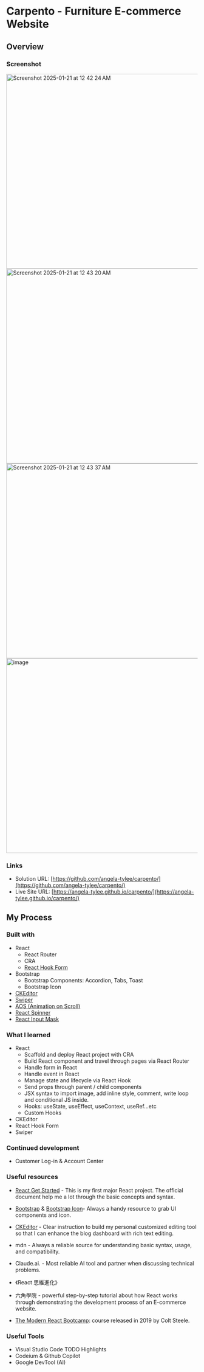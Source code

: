 # Carpento - Furniture E-commerce Website

## Overview

### Screenshot

<img width="512" alt="Screenshot 2025-01-21 at 12 42 24 AM" src="https://github.com/user-attachments/assets/d26b6b9c-6bbd-44dd-8473-3a87abeca965" />

<img width="512" alt="Screenshot 2025-01-21 at 12 43 20 AM" src="https://github.com/user-attachments/assets/04ed5f69-8be3-4aed-bbc8-f72e06905e8d" />

<img width="512" alt="Screenshot 2025-01-21 at 12 43 37 AM" src="https://github.com/user-attachments/assets/f84abfa0-88e1-4b71-9afd-bd9f81eee877" />

<img width="512" alt="image" src="https://github.com/user-attachments/assets/e2c158a6-558b-4a34-a3bd-33b4c489fa6f" />

  
### Links

- Solution URL: [https://github.com/angela-tylee/carpento/](https://github.com/angela-tylee/carpento/)
- Live Site URL: [https://angela-tylee.github.io/carpento/](https://angela-tylee.github.io/carpento/)

## My Process

### Built with

- React
  - React Router
  - CRA
  - [React Hook Form](https://react-hook-form.com/) 
- Bootstrap
  - Bootstrap Components: Accordion, Tabs, Toast
  - Bootstrap Icon
- [CKEditor](https://ckeditor.com/ckeditor-5/)
- [Swiper](https://swiperjs.com/)
- [AOS (Animation on Scroll)](https://michalsnik.github.io/aos/)
- [React Spinner](https://www.davidhu.io/react-spinners/)
- [React Input Mask](https://www.npmjs.com/package/react-input-mask)

### What I learned

- React
  - Scaffold and deploy React project with CRA
  - Build React component and travel through pages via React Router
  - Handle form in React
  - Handle event in React
  - Manage state and lifecycle via React Hook
  - Send props through parent / child components
  - JSX syntax to import image, add inline style, comment, write loop and conditional JS inside.
  - Hooks: useState, useEffect, useContext, useRef...etc
  - Custom Hooks
- CKEditor
- React Hook Form
- Swiper

### Continued development

- Customer Log-in & Account Center

### Useful resources

- [React Get Started](https://react.dev/learn) - This is my first major React project. The official document help me a lot through the basic concepts and syntax.

- [Bootstrap](https://getbootstrap.com/) & [Bootstrap Icon](https://icons.getbootstrap.com/)- Always a handy resource to grab UI components and icon.

- [CKEditor](https://ckeditor.com/docs/ckeditor5/latest/getting-started/index.html) - Clear instruction to build my personal customized editing tool so that I can enhance the blog dashboard with rich text editing.

- mdn - Always a reliable source for understanding basic syntax, usage, and compatibility.

- Claude.ai. - Most reliable AI tool and partner when discussing technical problems.

- 《React 思維進化》

- 六角學院 - powerful step-by-step tutorial about how React works through demonstrating the development process of an E-commerce website.
  
- [The Modern React Bootcamp](https://www.udemy.com/course/modern-react-bootcamp/learn/lecture/14638534#overview): course released in 2019 by Colt Steele.

### Useful Tools

- Visual Studio Code TODO Highlights
- Codeium & Github Copilot
- Google DevTool (AI)
